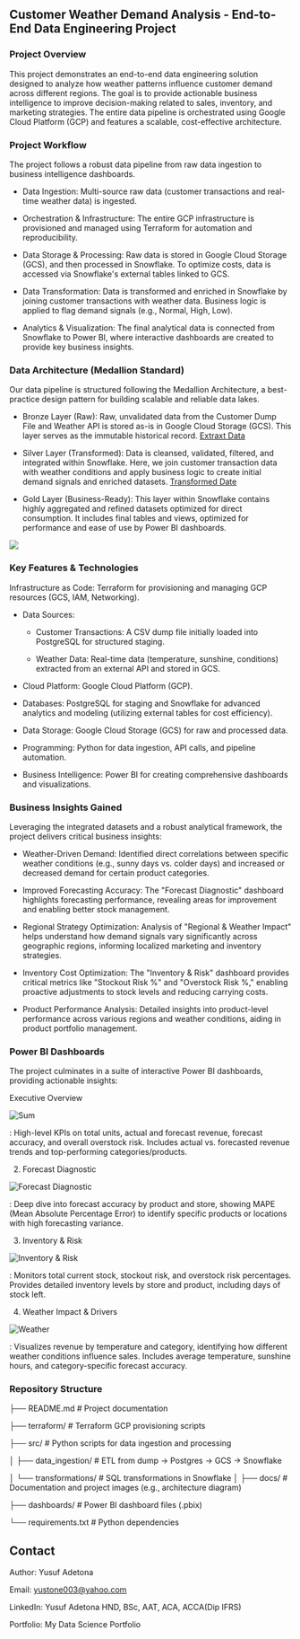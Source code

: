 ## Customer Weather Demand Analysis - End-to-End Data Engineering Project

### Project Overview

This project demonstrates an end-to-end data engineering solution designed to analyze how weather patterns influence customer demand across different regions. The goal is to provide actionable business intelligence to improve decision-making related to sales, inventory, and marketing strategies. The entire data pipeline is orchestrated using Google Cloud Platform (GCP) and features a scalable, cost-effective architecture.

### Project Workflow

The project follows a robust data pipeline from raw data ingestion to business intelligence dashboards.

- Data Ingestion: Multi-source raw data (customer transactions and real-time weather data) is ingested.

- Orchestration & Infrastructure: The entire GCP infrastructure is provisioned and managed using Terraform for automation and reproducibility.

- Data Storage & Processing: Raw data is stored in Google Cloud Storage (GCS), and then processed in Snowflake. To optimize costs, data is accessed via Snowflake's external tables linked to GCS.

- Data Transformation: Data is transformed and enriched in Snowflake by joining customer transactions with weather data. Business logic is applied to flag demand signals (e.g., Normal, High, Low).

- Analytics & Visualization: The final analytical data is connected from Snowflake to Power BI, where interactive dashboards are created to provide key business insights.

### Data Architecture (Medallion Standard)

Our data pipeline is structured following the Medallion Architecture, a best-practice design pattern for building scalable and reliable data lakes.

- Bronze Layer (Raw): Raw, unvalidated data from the Customer Dump File and Weather API is stored as-is in Google Cloud Storage (GCS). This layer serves as the immutable historical record.  [Extraxt Data](https://github.com/adetonayusuf/maxi_sale_forecast/blob/main/extract_data_parquet.py)

- Silver Layer (Transformed): Data is cleansed, validated, filtered, and integrated within Snowflake. Here, we join customer transaction data with weather conditions and apply business logic to create initial demand signals and enriched datasets. [Transformed Date](https://github.com/adetonayusuf/maxi_sale_forecast/blob/main/Snowflake/maxiexternal.sql)

- Gold Layer (Business-Ready): This layer within Snowflake contains highly aggregated and refined datasets optimized for direct consumption. It includes final tables and views, optimized for performance and ease of use by Power BI dashboards.

![](https://github.com/adetonayusuf/maxi_sale_forecast/blob/main/Customer%20weather%20architecture1.gif)


### Key Features & Technologies

Infrastructure as Code: Terraform for provisioning and managing GCP resources (GCS, IAM, Networking).

- Data Sources:

    - Customer Transactions: A CSV dump file initially loaded into PostgreSQL for structured staging.

    - Weather Data: Real-time data (temperature, sunshine, conditions) extracted from an external API and stored in GCS.

- Cloud Platform: Google Cloud Platform (GCP).

- Databases: PostgreSQL for staging and Snowflake for advanced analytics and modeling (utilizing external tables for cost efficiency).

- Data Storage: Google Cloud Storage (GCS) for raw and processed data.

- Programming: Python for data ingestion, API calls, and pipeline automation.

- Business Intelligence: Power BI for creating comprehensive dashboards and visualizations.

### Business Insights Gained

Leveraging the integrated datasets and a robust analytical framework, the project delivers critical business insights:

- Weather-Driven Demand: Identified direct correlations between specific weather conditions (e.g., sunny days vs. colder days) and increased or decreased demand for certain product categories.

- Improved Forecasting Accuracy: The "Forecast Diagnostic" dashboard highlights forecasting performance, revealing areas for improvement and enabling better stock management.

- Regional Strategy Optimization: Analysis of "Regional & Weather Impact" helps understand how demand signals vary significantly across geographic regions, informing localized marketing and inventory strategies.

- Inventory Cost Optimization: The "Inventory & Risk" dashboard provides critical metrics like "Stockout Risk %" and "Overstock Risk %," enabling proactive adjustments to stock levels and reducing carrying costs.

- Product Performance Analysis: Detailed insights into product-level performance across various regions and weather conditions, aiding in product portfolio management.

### Power BI Dashboards

The project culminates in a suite of interactive Power BI dashboards, providing actionable insights:

Executive Overview

![Sum](https://github.com/adetonayusuf/maxi_sale_forecast/blob/main/sum.png)

: High-level KPIs on total units, actual and forecast revenue, forecast accuracy, and overall overstock risk. Includes actual vs. forecasted revenue trends and top-performing categories/products.

2.  Forecast Diagnostic

![Forecast Diagnostic](https://github.com/adetonayusuf/maxi_sale_forecast/blob/main/Forecast%20Diagnostic.png)

: Deep dive into forecast accuracy by product and store, showing MAPE (Mean Absolute Percentage Error) to identify specific products or locations with high forecasting variance.

3.  Inventory & Risk

![Inventory & Risk](https://github.com/adetonayusuf/maxi_sale_forecast/blob/main/Inventory%20%26%20Risk.png)

: Monitors total current stock, stockout risk, and overstock risk percentages. Provides detailed inventory levels by store and product, including days of stock left.

4.  Weather Impact & Drivers

![Weather](https://github.com/adetonayusuf/maxi_sale_forecast/blob/main/weathrer.png)

: Visualizes revenue by temperature and category, identifying how different weather conditions influence sales. Includes average temperature, sunshine hours, and category-specific forecast accuracy.

### Repository Structure


├── README.md                 # Project documentation

├── terraform/                # Terraform GCP provisioning scripts

├── src/                      # Python scripts for data ingestion and processing

│   ├── data_ingestion/       # ETL from dump → Postgres → GCS → Snowflake

│   └── transformations/      # SQL transformations in Snowflake
│
├── docs/                     # Documentation and project images (e.g., architecture diagram)

├── dashboards/               # Power BI dashboard files (.pbix)

└── requirements.txt          # Python dependencies

## Contact

Author: Yusuf Adetona

Email: yustone003@yahoo.com

LinkedIn: Yusuf Adetona HND, BSc, AAT, ACA, ACCA(Dip IFRS)

Portfolio: My Data Science Portfolio

